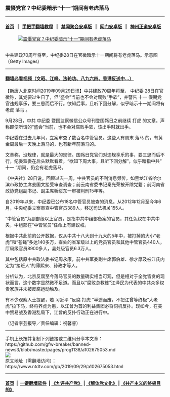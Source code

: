 ### 震慑党官？中纪委暗示“十一”期间有老虎落马
------------------------

#### [首页](https://github.com/gfw-breaker/banned-news3/blob/master/README.md) &nbsp;&nbsp;|&nbsp;&nbsp; [手把手翻墙教程](https://github.com/gfw-breaker/guides/wiki) &nbsp;&nbsp;|&nbsp;&nbsp; [禁闻聚合安卓版](https://github.com/gfw-breaker/bn-android) &nbsp;&nbsp;|&nbsp;&nbsp; [网门安卓版](https://github.com/oGate2/oGate) &nbsp;&nbsp;|&nbsp;&nbsp; [神州正道安卓版](https://github.com/SzzdOgate/update) 



<div><div class="featured_image">
 <a href="https://i.ntdtv.com/assets/uploads/2019/09/GettyImages-929543442-800x450.jpg" target="_blank">
  <figure>
   <img alt="震慑党官？中纪委暗示“十一”期间有老虎落马" src="https://i.ntdtv.com/assets/uploads/2019/09/GettyImages-929543442-800x450-800x450.jpg"/>
  </figure><br/>
 </a>
 <span class="caption">
  中共建政70周年将至，中纪委28日在官微暗示十一期间将有老虎落马。示意图（Getty Images)
 </span>
</div>
</div><hr/>

#### [翻墙必看视频（文昭、江峰、法轮功、八九六四、香港反送中...）](https://github.com/gfw-breaker/banned-news3/blob/master/pages/links.md)

<div><div class="post_content" itemprop="articleBody">
 <p>
  【新唐人北京时间2019年09月29日讯】中共建政70周年将至，
  <ok href="https://www.ntdtv.com/gb/中纪委.htm">
   中纪委
  </ok>
  28日在官微称，其党要过生日了，但“盛会”当前也不会对腐败“手软”，并警告
  <ok href="https://www.ntdtv.com/gb/十一.htm">
   十一
  </ok>
  假期党官违规享乐，要三思而后不行。欲知后事，且听下回分解，似乎暗示十一期间将有老虎
  <ok href="https://www.ntdtv.com/gb/落马.htm">
   落马
  </ok>
  。
 </p>
 <p>
  9月28日，中共
  <ok href="https://www.ntdtv.com/gb/中纪委.htm">
   中纪委
  </ok>
  暨国监察微信公众号刊登国殇日之前继续
  <ok href="https://www.ntdtv.com/gb/打虎.htm">
   打虎
  </ok>
  的文章。声称即便所谓的“盛会”当前，也不会对腐败手软，该出手时就出手。
 </p>
 <p>
  中纪委在过去几年间，立案审查了数百名中管官员。这些人有周末
  <ok href="https://www.ntdtv.com/gb/落马.htm">
   落马
  </ok>
  的，有黄金周最后一天晚上落马的，也有新年前落马的。
 </p>
 <p>
  文章称，没规律，就是最大的规律。国殇日党官们对违规享乐的事，要三思而后不行，纪委监委在后头默默看着，“欲知下周大事，且听下回分解”，似乎暗指中共“
  <ok href="https://www.ntdtv.com/gb/十一.htm">
   十一
  </ok>
  ”期间，仍会有老虎落马。
 </p>
 <p>
  《中央社》28日说，回顾过去一周，中共官员的不利消息频传。如黑龙江省哈尔滨市政协主席姜国文接受审查调查；前云南省委书记秦光荣被开除党籍；前河南省政协党组副书记、副主席靳绥东一审被判刑15年等。
 </p>
 <p>
  自2019年以来，中纪委已公布18名中管官员被查的消息。从2012年12月至今年6月，中央纪委立案审查中管官员389人，移送司法机关155人。
 </p>
 <p>
  “中管官员”为副部级以上官员，是指中共中组部备案的官员，其任免权在中共中央，中组部在“中管官员”任命上有建议权。
 </p>
 <p>
  根据中共此前的公开数据，仅从中共十八大到十九大的5年中，被打掉的大小“老虎”和“苍蝇”多达140多万，查处的省军级以上的党员官员和其他中管官员440人，厅局级官员8900多人，县处级官员6.3万人。
 </p>
 <p>
  其中包括原中共政法委书记周永康，前中共军委副主席郭伯雄、徐才厚及被江氏内定为“接班人”的薄熙来、孙政才等人。
 </p>
 <p>
  分析认为，北京反腐至今落马官员的数量确实相当可观，但是相对于全党皆贪的现状而言，这个数字显然微不足道。而且以“腐败总教练”江泽民为代表的中共众多权贵家族并未被反腐运动触及。
 </p>
 <p>
  有不少观察人士提醒，若
  <ok href="https://www.ntdtv.com/gb/习近平.htm">
   习近平
  </ok>
  “反腐
  <ok href="https://www.ntdtv.com/gb/打虎.htm">
   打虎
  </ok>
  ”半途而废，不把江曾等终极“大老虎”拉下马，终将养虎为患，以江曾为首的利益集团必将伺机反扑。现如今，在美中贸易战及香港乱局下，江曾的反扑行动正在进行中。
 </p>
 <p>
  （记者李芸报导／责任编辑：祝馨睿）
 </p>
 <div class="single_ad">
 </div>
</div>
</div>
<hr/>
手机上长按并复制下列链接或二维码分享本文章：<br/>
https://github.com/gfw-breaker/banned-news3/blob/master/pages/prog1138/a102675053.md <br/>
<a href='https://github.com/gfw-breaker/banned-news3/blob/master/pages/prog1138/a102675053.md'><img src='https://github.com/gfw-breaker/banned-news3/blob/master/pages/prog1138/a102675053.md.png'/></a> <br/>
原文地址（需翻墙访问）：https://www.ntdtv.com/gb/2019/09/29/a102675053.html


------------------------
#### [首页](https://github.com/gfw-breaker/banned-news3/blob/master/README.md) &nbsp;|&nbsp; [一键翻墙软件](https://github.com/gfw-breaker/nogfw/blob/master/README.md) &nbsp;| [《九评共产党》](https://github.com/gfw-breaker/9ping.md/blob/master/README.md#九评之一评共产党是什么) | [《解体党文化》](https://github.com/gfw-breaker/jtdwh.md/blob/master/README.md) | [《共产主义的终极目的》](https://github.com/gfw-breaker/gczydzjmd.md/blob/master/README.md)


<img src='http://gfw-breaker.win/banned-news3/pages/prog1138/a102675053.md' width='0px' height='0px'/>